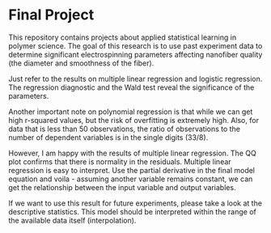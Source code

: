 # Final Project

This repository contains projects about applied statistical learning in polymer science. The goal of this research is to use past experiment data to determine significant electrospinning parameters affecting nanofiber quality (the diameter and smoothness of the fiber).

Just refer to the results on multiple linear regression and logistic regression. The regression diagnostic and the Wald test reveal the significance of the parameters.

Another important note on polynomial regression is that while we can get high r-squared values, but the risk of overfitting is extremely high. Also, for data that is less than 50 observations, the ratio of observations to the number of dependent variables is in the single digits (33/8).

However, I am happy with the results of multiple linear regression. The QQ plot confirms that there is normality in the residuals. Multiple linear regression is easy to interpret. Use the partial derivative in the final model equation and voila - assuming another variable remains constant, we can get the relationship between the input variable and output variables.

If we want to use this result for future experiments, please take a look at the descriptive statistics. This model should be interpreted within the range of the available data itself (interpolation).
